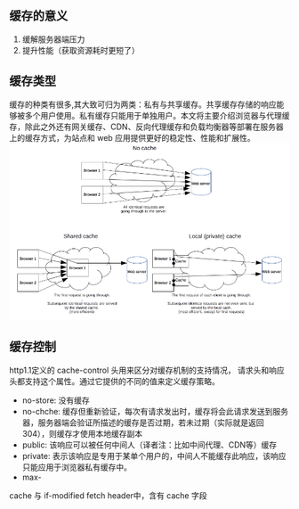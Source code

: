 ## 缓存的意义
1. 缓解服务器端压力
2. 提升性能（获取资源耗时更短了）

## 缓存类型
缓存的种类有很多,其大致可归为两类：私有与共享缓存。共享缓存存储的响应能够被多个用户使用。私有缓存只能用于单独用户。本文将主要介绍浏览器与代理缓存，除此之外还有网关缓存、CDN、反向代理缓存和负载均衡器等部署在服务器上的缓存方式，为站点和 web 应用提供更好的稳定性、性能和扩展性。
<img src="./assets/HTTPCachtType.png">

## 缓存控制
http1.1定义的 cache-control 头用来区分对缓存机制的支持情况， 请求头和响应头都支持这个属性。通过它提供的不同的值来定义缓存策略。

- no-store: 没有缓存
- no-chche: 缓存但重新验证，每次有请求发出时，缓存将会此请求发送到服务器，服务器端会验证所描述的缓存是否过期，若未过期（实际就是返回304），则缓存才使用本地缓存副本
- public: 该响应可以被任何中间人（译者注：比如中间代理、CDN等）缓存
- private: 表示该响应是专用于某单个用户的，中间人不能缓存此响应，该响应只能应用于浏览器私有缓存中。
- max-




cache 与 if-modified
fetch header中，含有 cache 字段
